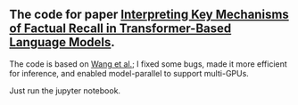 ## The code for paper [Interpreting Key Mechanisms of Factual Recall in Transformer-Based Language Models](https://arxiv.org/pdf/2403.19521.pdf).

The code is based on [Wang et al.](https://github.com/redwoodresearch/Easy-Transformer); I fixed some bugs, made it more efficient for inference, and enabled model-parallel to support multi-GPUs.

Just run the jupyter notebook.
